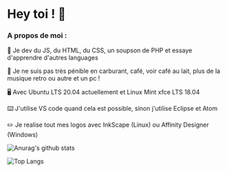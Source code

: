 # Hey toi ! 👋

### A propos de moi :

💪 Je dev du JS, du HTML, du CSS, un soupson de PHP et essaye d'apprendre d'autres languages 

🍵 Je ne suis pas très pénible en carburant, café, voir café au lait, plus de la musique retro ou autre et un pc !

🖥️ Avec Ubuntu LTS 20.04 actuellement et Linux Mint xfce LTS 18.04

⌨️ J'utilise VS code quand cela est possible, sinon j'utilise Eclipse et Atom

✏️ Je realise tout mes logos avec InkScape (Linux) ou Affinity Designer (Windows)

![Anurag's github stats](https://github-readme-stats.vercel.app/api?username=stereo18&show_icons=true&locale=fr&count_private=true&bg_color=ffffff,F9F9F9)

![Top Langs](https://github-readme-stats.vercel.app/api/top-langs/?username=stereo18&layout=compact&locale=fr)
